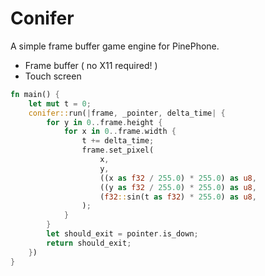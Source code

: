 # Conifer

A simple frame buffer game engine for PinePhone.

* Frame buffer ( no X11 required! )
* Touch screen

```rust
fn main() {
    let mut t = 0;
    conifer::run(|frame, _pointer, delta_time| {
        for y in 0..frame.height {
            for x in 0..frame.width {
                t += delta_time;
                frame.set_pixel(
                    x,
                    y,
                    ((x as f32 / 255.0) * 255.0) as u8,
                    ((y as f32 / 255.0) * 255.0) as u8,
                    (f32::sin(t as f32) * 255.0) as u8,
                );
            }
        }
        let should_exit = pointer.is_down;
        return should_exit;
    })
}
```

